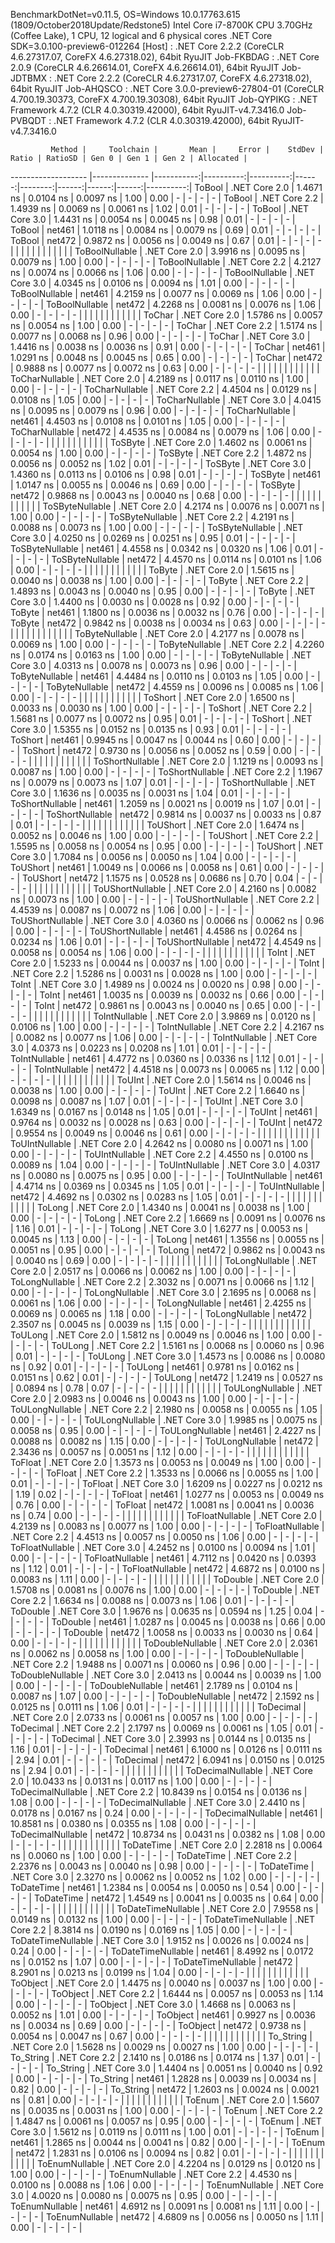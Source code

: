 
BenchmarkDotNet=v0.11.5, OS=Windows 10.0.17763.615 (1809/October2018Update/Redstone5)
Intel Core i7-8700K CPU 3.70GHz (Coffee Lake), 1 CPU, 12 logical and 6 physical cores
.NET Core SDK=3.0.100-preview6-012264
  [Host]     : .NET Core 2.2.2 (CoreCLR 4.6.27317.07, CoreFX 4.6.27318.02), 64bit RyuJIT
  Job-FKBDAG : .NET Core 2.0.9 (CoreCLR 4.6.26614.01, CoreFX 4.6.26614.01), 64bit RyuJIT
  Job-JDTBMX : .NET Core 2.2.2 (CoreCLR 4.6.27317.07, CoreFX 4.6.27318.02), 64bit RyuJIT
  Job-AHQSCO : .NET Core 3.0.0-preview6-27804-01 (CoreCLR 4.700.19.30373, CoreFX 4.700.19.30308), 64bit RyuJIT
  Job-QYPIKG : .NET Framework 4.7.2 (CLR 4.0.30319.42000), 64bit RyuJIT-v4.7.3416.0
  Job-PVBQDT : .NET Framework 4.7.2 (CLR 4.0.30319.42000), 64bit RyuJIT-v4.7.3416.0


             Method |     Toolchain |       Mean |     Error |    StdDev | Ratio | RatioSD | Gen 0 | Gen 1 | Gen 2 | Allocated |
------------------- |-------------- |-----------:|----------:|----------:|------:|--------:|------:|------:|------:|----------:|
             ToBool | .NET Core 2.0 |  1.4671 ns | 0.0104 ns | 0.0097 ns |  1.00 |    0.00 |     - |     - |     - |         - |
             ToBool | .NET Core 2.2 |  1.4939 ns | 0.0069 ns | 0.0061 ns |  1.02 |    0.01 |     - |     - |     - |         - |
             ToBool | .NET Core 3.0 |  1.4431 ns | 0.0054 ns | 0.0045 ns |  0.98 |    0.01 |     - |     - |     - |         - |
             ToBool |        net461 |  1.0118 ns | 0.0084 ns | 0.0079 ns |  0.69 |    0.01 |     - |     - |     - |         - |
             ToBool |        net472 |  0.9872 ns | 0.0056 ns | 0.0049 ns |  0.67 |    0.01 |     - |     - |     - |         - |
                    |               |            |           |           |       |         |       |       |       |           |
     ToBoolNullable | .NET Core 2.0 |  3.9916 ns | 0.0095 ns | 0.0079 ns |  1.00 |    0.00 |     - |     - |     - |         - |
     ToBoolNullable | .NET Core 2.2 |  4.2127 ns | 0.0074 ns | 0.0066 ns |  1.06 |    0.00 |     - |     - |     - |         - |
     ToBoolNullable | .NET Core 3.0 |  4.0345 ns | 0.0106 ns | 0.0094 ns |  1.01 |    0.00 |     - |     - |     - |         - |
     ToBoolNullable |        net461 |  4.2159 ns | 0.0077 ns | 0.0069 ns |  1.06 |    0.00 |     - |     - |     - |         - |
     ToBoolNullable |        net472 |  4.2268 ns | 0.0081 ns | 0.0076 ns |  1.06 |    0.00 |     - |     - |     - |         - |
                    |               |            |           |           |       |         |       |       |       |           |
             ToChar | .NET Core 2.0 |  1.5786 ns | 0.0057 ns | 0.0054 ns |  1.00 |    0.00 |     - |     - |     - |         - |
             ToChar | .NET Core 2.2 |  1.5174 ns | 0.0077 ns | 0.0068 ns |  0.96 |    0.00 |     - |     - |     - |         - |
             ToChar | .NET Core 3.0 |  1.4416 ns | 0.0038 ns | 0.0036 ns |  0.91 |    0.00 |     - |     - |     - |         - |
             ToChar |        net461 |  1.0291 ns | 0.0048 ns | 0.0045 ns |  0.65 |    0.00 |     - |     - |     - |         - |
             ToChar |        net472 |  0.9888 ns | 0.0077 ns | 0.0072 ns |  0.63 |    0.00 |     - |     - |     - |         - |
                    |               |            |           |           |       |         |       |       |       |           |
     ToCharNullable | .NET Core 2.0 |  4.2189 ns | 0.0117 ns | 0.0110 ns |  1.00 |    0.00 |     - |     - |     - |         - |
     ToCharNullable | .NET Core 2.2 |  4.4504 ns | 0.0129 ns | 0.0108 ns |  1.05 |    0.00 |     - |     - |     - |         - |
     ToCharNullable | .NET Core 3.0 |  4.0415 ns | 0.0095 ns | 0.0079 ns |  0.96 |    0.00 |     - |     - |     - |         - |
     ToCharNullable |        net461 |  4.4503 ns | 0.0108 ns | 0.0101 ns |  1.05 |    0.00 |     - |     - |     - |         - |
     ToCharNullable |        net472 |  4.4535 ns | 0.0084 ns | 0.0079 ns |  1.06 |    0.00 |     - |     - |     - |         - |
                    |               |            |           |           |       |         |       |       |       |           |
            ToSByte | .NET Core 2.0 |  1.4602 ns | 0.0061 ns | 0.0054 ns |  1.00 |    0.00 |     - |     - |     - |         - |
            ToSByte | .NET Core 2.2 |  1.4872 ns | 0.0056 ns | 0.0052 ns |  1.02 |    0.01 |     - |     - |     - |         - |
            ToSByte | .NET Core 3.0 |  1.4360 ns | 0.0113 ns | 0.0106 ns |  0.98 |    0.01 |     - |     - |     - |         - |
            ToSByte |        net461 |  1.0147 ns | 0.0055 ns | 0.0046 ns |  0.69 |    0.00 |     - |     - |     - |         - |
            ToSByte |        net472 |  0.9868 ns | 0.0043 ns | 0.0040 ns |  0.68 |    0.00 |     - |     - |     - |         - |
                    |               |            |           |           |       |         |       |       |       |           |
    ToSByteNullable | .NET Core 2.0 |  4.2174 ns | 0.0076 ns | 0.0071 ns |  1.00 |    0.00 |     - |     - |     - |         - |
    ToSByteNullable | .NET Core 2.2 |  4.2191 ns | 0.0088 ns | 0.0073 ns |  1.00 |    0.00 |     - |     - |     - |         - |
    ToSByteNullable | .NET Core 3.0 |  4.0250 ns | 0.0269 ns | 0.0251 ns |  0.95 |    0.01 |     - |     - |     - |         - |
    ToSByteNullable |        net461 |  4.4558 ns | 0.0342 ns | 0.0320 ns |  1.06 |    0.01 |     - |     - |     - |         - |
    ToSByteNullable |        net472 |  4.4570 ns | 0.0114 ns | 0.0101 ns |  1.06 |    0.00 |     - |     - |     - |         - |
                    |               |            |           |           |       |         |       |       |       |           |
             ToByte | .NET Core 2.0 |  1.5615 ns | 0.0040 ns | 0.0038 ns |  1.00 |    0.00 |     - |     - |     - |         - |
             ToByte | .NET Core 2.2 |  1.4893 ns | 0.0043 ns | 0.0040 ns |  0.95 |    0.00 |     - |     - |     - |         - |
             ToByte | .NET Core 3.0 |  1.4400 ns | 0.0030 ns | 0.0028 ns |  0.92 |    0.00 |     - |     - |     - |         - |
             ToByte |        net461 |  1.1800 ns | 0.0036 ns | 0.0032 ns |  0.76 |    0.00 |     - |     - |     - |         - |
             ToByte |        net472 |  0.9842 ns | 0.0038 ns | 0.0034 ns |  0.63 |    0.00 |     - |     - |     - |         - |
                    |               |            |           |           |       |         |       |       |       |           |
     ToByteNullable | .NET Core 2.0 |  4.2177 ns | 0.0078 ns | 0.0069 ns |  1.00 |    0.00 |     - |     - |     - |         - |
     ToByteNullable | .NET Core 2.2 |  4.2260 ns | 0.0174 ns | 0.0163 ns |  1.00 |    0.00 |     - |     - |     - |         - |
     ToByteNullable | .NET Core 3.0 |  4.0313 ns | 0.0078 ns | 0.0073 ns |  0.96 |    0.00 |     - |     - |     - |         - |
     ToByteNullable |        net461 |  4.4484 ns | 0.0110 ns | 0.0103 ns |  1.05 |    0.00 |     - |     - |     - |         - |
     ToByteNullable |        net472 |  4.4559 ns | 0.0096 ns | 0.0085 ns |  1.06 |    0.00 |     - |     - |     - |         - |
                    |               |            |           |           |       |         |       |       |       |           |
            ToShort | .NET Core 2.0 |  1.6500 ns | 0.0033 ns | 0.0030 ns |  1.00 |    0.00 |     - |     - |     - |         - |
            ToShort | .NET Core 2.2 |  1.5681 ns | 0.0077 ns | 0.0072 ns |  0.95 |    0.01 |     - |     - |     - |         - |
            ToShort | .NET Core 3.0 |  1.5355 ns | 0.0152 ns | 0.0135 ns |  0.93 |    0.01 |     - |     - |     - |         - |
            ToShort |        net461 |  0.9945 ns | 0.0047 ns | 0.0044 ns |  0.60 |    0.00 |     - |     - |     - |         - |
            ToShort |        net472 |  0.9730 ns | 0.0056 ns | 0.0052 ns |  0.59 |    0.00 |     - |     - |     - |         - |
                    |               |            |           |           |       |         |       |       |       |           |
    ToShortNullable | .NET Core 2.0 |  1.1219 ns | 0.0093 ns | 0.0087 ns |  1.00 |    0.00 |     - |     - |     - |         - |
    ToShortNullable | .NET Core 2.2 |  1.1967 ns | 0.0079 ns | 0.0073 ns |  1.07 |    0.01 |     - |     - |     - |         - |
    ToShortNullable | .NET Core 3.0 |  1.1636 ns | 0.0035 ns | 0.0031 ns |  1.04 |    0.01 |     - |     - |     - |         - |
    ToShortNullable |        net461 |  1.2059 ns | 0.0021 ns | 0.0019 ns |  1.07 |    0.01 |     - |     - |     - |         - |
    ToShortNullable |        net472 |  0.9814 ns | 0.0037 ns | 0.0033 ns |  0.87 |    0.01 |     - |     - |     - |         - |
                    |               |            |           |           |       |         |       |       |       |           |
           ToUShort | .NET Core 2.0 |  1.6474 ns | 0.0052 ns | 0.0046 ns |  1.00 |    0.00 |     - |     - |     - |         - |
           ToUShort | .NET Core 2.2 |  1.5595 ns | 0.0058 ns | 0.0054 ns |  0.95 |    0.00 |     - |     - |     - |         - |
           ToUShort | .NET Core 3.0 |  1.7084 ns | 0.0056 ns | 0.0050 ns |  1.04 |    0.00 |     - |     - |     - |         - |
           ToUShort |        net461 |  1.0049 ns | 0.0066 ns | 0.0058 ns |  0.61 |    0.00 |     - |     - |     - |         - |
           ToUShort |        net472 |  1.1575 ns | 0.0528 ns | 0.0686 ns |  0.70 |    0.04 |     - |     - |     - |         - |
                    |               |            |           |           |       |         |       |       |       |           |
   ToUShortNullable | .NET Core 2.0 |  4.2160 ns | 0.0082 ns | 0.0073 ns |  1.00 |    0.00 |     - |     - |     - |         - |
   ToUShortNullable | .NET Core 2.2 |  4.4539 ns | 0.0087 ns | 0.0072 ns |  1.06 |    0.00 |     - |     - |     - |         - |
   ToUShortNullable | .NET Core 3.0 |  4.0360 ns | 0.0066 ns | 0.0062 ns |  0.96 |    0.00 |     - |     - |     - |         - |
   ToUShortNullable |        net461 |  4.4586 ns | 0.0264 ns | 0.0234 ns |  1.06 |    0.01 |     - |     - |     - |         - |
   ToUShortNullable |        net472 |  4.4549 ns | 0.0058 ns | 0.0054 ns |  1.06 |    0.00 |     - |     - |     - |         - |
                    |               |            |           |           |       |         |       |       |       |           |
              ToInt | .NET Core 2.0 |  1.5233 ns | 0.0044 ns | 0.0037 ns |  1.00 |    0.00 |     - |     - |     - |         - |
              ToInt | .NET Core 2.2 |  1.5286 ns | 0.0031 ns | 0.0028 ns |  1.00 |    0.00 |     - |     - |     - |         - |
              ToInt | .NET Core 3.0 |  1.4989 ns | 0.0024 ns | 0.0020 ns |  0.98 |    0.00 |     - |     - |     - |         - |
              ToInt |        net461 |  1.0035 ns | 0.0039 ns | 0.0032 ns |  0.66 |    0.00 |     - |     - |     - |         - |
              ToInt |        net472 |  0.9861 ns | 0.0043 ns | 0.0040 ns |  0.65 |    0.00 |     - |     - |     - |         - |
                    |               |            |           |           |       |         |       |       |       |           |
      ToIntNullable | .NET Core 2.0 |  3.9869 ns | 0.0120 ns | 0.0106 ns |  1.00 |    0.00 |     - |     - |     - |         - |
      ToIntNullable | .NET Core 2.2 |  4.2167 ns | 0.0082 ns | 0.0077 ns |  1.06 |    0.00 |     - |     - |     - |         - |
      ToIntNullable | .NET Core 3.0 |  4.0373 ns | 0.0223 ns | 0.0208 ns |  1.01 |    0.01 |     - |     - |     - |         - |
      ToIntNullable |        net461 |  4.4772 ns | 0.0360 ns | 0.0336 ns |  1.12 |    0.01 |     - |     - |     - |         - |
      ToIntNullable |        net472 |  4.4518 ns | 0.0073 ns | 0.0065 ns |  1.12 |    0.00 |     - |     - |     - |         - |
                    |               |            |           |           |       |         |       |       |       |           |
             ToUInt | .NET Core 2.0 |  1.5614 ns | 0.0046 ns | 0.0038 ns |  1.00 |    0.00 |     - |     - |     - |         - |
             ToUInt | .NET Core 2.2 |  1.6640 ns | 0.0098 ns | 0.0087 ns |  1.07 |    0.01 |     - |     - |     - |         - |
             ToUInt | .NET Core 3.0 |  1.6349 ns | 0.0167 ns | 0.0148 ns |  1.05 |    0.01 |     - |     - |     - |         - |
             ToUInt |        net461 |  0.9764 ns | 0.0032 ns | 0.0028 ns |  0.63 |    0.00 |     - |     - |     - |         - |
             ToUInt |        net472 |  0.9554 ns | 0.0049 ns | 0.0046 ns |  0.61 |    0.00 |     - |     - |     - |         - |
                    |               |            |           |           |       |         |       |       |       |           |
     ToUIntNullable | .NET Core 2.0 |  4.2642 ns | 0.0080 ns | 0.0071 ns |  1.00 |    0.00 |     - |     - |     - |         - |
     ToUIntNullable | .NET Core 2.2 |  4.4550 ns | 0.0100 ns | 0.0089 ns |  1.04 |    0.00 |     - |     - |     - |         - |
     ToUIntNullable | .NET Core 3.0 |  4.0317 ns | 0.0080 ns | 0.0075 ns |  0.95 |    0.00 |     - |     - |     - |         - |
     ToUIntNullable |        net461 |  4.4714 ns | 0.0369 ns | 0.0345 ns |  1.05 |    0.01 |     - |     - |     - |         - |
     ToUIntNullable |        net472 |  4.4692 ns | 0.0302 ns | 0.0283 ns |  1.05 |    0.01 |     - |     - |     - |         - |
                    |               |            |           |           |       |         |       |       |       |           |
             ToLong | .NET Core 2.0 |  1.4340 ns | 0.0041 ns | 0.0038 ns |  1.00 |    0.00 |     - |     - |     - |         - |
             ToLong | .NET Core 2.2 |  1.6669 ns | 0.0091 ns | 0.0076 ns |  1.16 |    0.01 |     - |     - |     - |         - |
             ToLong | .NET Core 3.0 |  1.6277 ns | 0.0053 ns | 0.0045 ns |  1.13 |    0.00 |     - |     - |     - |         - |
             ToLong |        net461 |  1.3556 ns | 0.0055 ns | 0.0051 ns |  0.95 |    0.00 |     - |     - |     - |         - |
             ToLong |        net472 |  0.9862 ns | 0.0043 ns | 0.0040 ns |  0.69 |    0.00 |     - |     - |     - |         - |
                    |               |            |           |           |       |         |       |       |       |           |
     ToLongNullable | .NET Core 2.0 |  2.0517 ns | 0.0066 ns | 0.0062 ns |  1.00 |    0.00 |     - |     - |     - |         - |
     ToLongNullable | .NET Core 2.2 |  2.3032 ns | 0.0071 ns | 0.0066 ns |  1.12 |    0.00 |     - |     - |     - |         - |
     ToLongNullable | .NET Core 3.0 |  2.1695 ns | 0.0068 ns | 0.0061 ns |  1.06 |    0.00 |     - |     - |     - |         - |
     ToLongNullable |        net461 |  2.4255 ns | 0.0069 ns | 0.0065 ns |  1.18 |    0.00 |     - |     - |     - |         - |
     ToLongNullable |        net472 |  2.3507 ns | 0.0045 ns | 0.0039 ns |  1.15 |    0.00 |     - |     - |     - |         - |
                    |               |            |           |           |       |         |       |       |       |           |
            ToULong | .NET Core 2.0 |  1.5812 ns | 0.0049 ns | 0.0046 ns |  1.00 |    0.00 |     - |     - |     - |         - |
            ToULong | .NET Core 2.2 |  1.5161 ns | 0.0068 ns | 0.0060 ns |  0.96 |    0.01 |     - |     - |     - |         - |
            ToULong | .NET Core 3.0 |  1.4573 ns | 0.0086 ns | 0.0080 ns |  0.92 |    0.01 |     - |     - |     - |         - |
            ToULong |        net461 |  0.9781 ns | 0.0162 ns | 0.0151 ns |  0.62 |    0.01 |     - |     - |     - |         - |
            ToULong |        net472 |  1.2419 ns | 0.0527 ns | 0.0894 ns |  0.78 |    0.07 |     - |     - |     - |         - |
                    |               |            |           |           |       |         |       |       |       |           |
    ToULongNullable | .NET Core 2.0 |  2.0983 ns | 0.0046 ns | 0.0043 ns |  1.00 |    0.00 |     - |     - |     - |         - |
    ToULongNullable | .NET Core 2.2 |  2.1980 ns | 0.0058 ns | 0.0055 ns |  1.05 |    0.00 |     - |     - |     - |         - |
    ToULongNullable | .NET Core 3.0 |  1.9985 ns | 0.0075 ns | 0.0058 ns |  0.95 |    0.00 |     - |     - |     - |         - |
    ToULongNullable |        net461 |  2.4227 ns | 0.0088 ns | 0.0082 ns |  1.15 |    0.00 |     - |     - |     - |         - |
    ToULongNullable |        net472 |  2.3436 ns | 0.0057 ns | 0.0051 ns |  1.12 |    0.00 |     - |     - |     - |         - |
                    |               |            |           |           |       |         |       |       |       |           |
            ToFloat | .NET Core 2.0 |  1.3573 ns | 0.0053 ns | 0.0049 ns |  1.00 |    0.00 |     - |     - |     - |         - |
            ToFloat | .NET Core 2.2 |  1.3533 ns | 0.0066 ns | 0.0055 ns |  1.00 |    0.01 |     - |     - |     - |         - |
            ToFloat | .NET Core 3.0 |  1.6209 ns | 0.0227 ns | 0.0212 ns |  1.19 |    0.02 |     - |     - |     - |         - |
            ToFloat |        net461 |  1.0277 ns | 0.0053 ns | 0.0049 ns |  0.76 |    0.00 |     - |     - |     - |         - |
            ToFloat |        net472 |  1.0081 ns | 0.0041 ns | 0.0036 ns |  0.74 |    0.00 |     - |     - |     - |         - |
                    |               |            |           |           |       |         |       |       |       |           |
    ToFloatNullable | .NET Core 2.0 |  4.2139 ns | 0.0083 ns | 0.0077 ns |  1.00 |    0.00 |     - |     - |     - |         - |
    ToFloatNullable | .NET Core 2.2 |  4.4513 ns | 0.0057 ns | 0.0050 ns |  1.06 |    0.00 |     - |     - |     - |         - |
    ToFloatNullable | .NET Core 3.0 |  4.2452 ns | 0.0100 ns | 0.0094 ns |  1.01 |    0.00 |     - |     - |     - |         - |
    ToFloatNullable |        net461 |  4.7112 ns | 0.0420 ns | 0.0393 ns |  1.12 |    0.01 |     - |     - |     - |         - |
    ToFloatNullable |        net472 |  4.6872 ns | 0.0100 ns | 0.0083 ns |  1.11 |    0.00 |     - |     - |     - |         - |
                    |               |            |           |           |       |         |       |       |       |           |
           ToDouble | .NET Core 2.0 |  1.5708 ns | 0.0081 ns | 0.0076 ns |  1.00 |    0.00 |     - |     - |     - |         - |
           ToDouble | .NET Core 2.2 |  1.6634 ns | 0.0088 ns | 0.0073 ns |  1.06 |    0.01 |     - |     - |     - |         - |
           ToDouble | .NET Core 3.0 |  1.9676 ns | 0.0635 ns | 0.0594 ns |  1.25 |    0.04 |     - |     - |     - |         - |
           ToDouble |        net461 |  1.0287 ns | 0.0045 ns | 0.0038 ns |  0.66 |    0.00 |     - |     - |     - |         - |
           ToDouble |        net472 |  1.0058 ns | 0.0033 ns | 0.0030 ns |  0.64 |    0.00 |     - |     - |     - |         - |
                    |               |            |           |           |       |         |       |       |       |           |
   ToDoubleNullable | .NET Core 2.0 |  2.0361 ns | 0.0062 ns | 0.0058 ns |  1.00 |    0.00 |     - |     - |     - |         - |
   ToDoubleNullable | .NET Core 2.2 |  1.9488 ns | 0.0071 ns | 0.0060 ns |  0.96 |    0.00 |     - |     - |     - |         - |
   ToDoubleNullable | .NET Core 3.0 |  2.0413 ns | 0.0044 ns | 0.0039 ns |  1.00 |    0.00 |     - |     - |     - |         - |
   ToDoubleNullable |        net461 |  2.1789 ns | 0.0104 ns | 0.0087 ns |  1.07 |    0.00 |     - |     - |     - |         - |
   ToDoubleNullable |        net472 |  2.1592 ns | 0.0125 ns | 0.0111 ns |  1.06 |    0.01 |     - |     - |     - |         - |
                    |               |            |           |           |       |         |       |       |       |           |
          ToDecimal | .NET Core 2.0 |  2.0733 ns | 0.0061 ns | 0.0057 ns |  1.00 |    0.00 |     - |     - |     - |         - |
          ToDecimal | .NET Core 2.2 |  2.1797 ns | 0.0069 ns | 0.0061 ns |  1.05 |    0.01 |     - |     - |     - |         - |
          ToDecimal | .NET Core 3.0 |  2.3993 ns | 0.0144 ns | 0.0135 ns |  1.16 |    0.01 |     - |     - |     - |         - |
          ToDecimal |        net461 |  6.1000 ns | 0.0126 ns | 0.0111 ns |  2.94 |    0.01 |     - |     - |     - |         - |
          ToDecimal |        net472 |  6.0941 ns | 0.0150 ns | 0.0125 ns |  2.94 |    0.01 |     - |     - |     - |         - |
                    |               |            |           |           |       |         |       |       |       |           |
  ToDecimalNullable | .NET Core 2.0 | 10.0433 ns | 0.0131 ns | 0.0117 ns |  1.00 |    0.00 |     - |     - |     - |         - |
  ToDecimalNullable | .NET Core 2.2 | 10.8439 ns | 0.0154 ns | 0.0136 ns |  1.08 |    0.00 |     - |     - |     - |         - |
  ToDecimalNullable | .NET Core 3.0 |  2.4410 ns | 0.0178 ns | 0.0167 ns |  0.24 |    0.00 |     - |     - |     - |         - |
  ToDecimalNullable |        net461 | 10.8581 ns | 0.0380 ns | 0.0355 ns |  1.08 |    0.00 |     - |     - |     - |         - |
  ToDecimalNullable |        net472 | 10.8734 ns | 0.0431 ns | 0.0382 ns |  1.08 |    0.00 |     - |     - |     - |         - |
                    |               |            |           |           |       |         |       |       |       |           |
         ToDateTime | .NET Core 2.0 |  2.2818 ns | 0.0064 ns | 0.0060 ns |  1.00 |    0.00 |     - |     - |     - |         - |
         ToDateTime | .NET Core 2.2 |  2.2376 ns | 0.0043 ns | 0.0040 ns |  0.98 |    0.00 |     - |     - |     - |         - |
         ToDateTime | .NET Core 3.0 |  2.3270 ns | 0.0062 ns | 0.0052 ns |  1.02 |    0.00 |     - |     - |     - |         - |
         ToDateTime |        net461 |  1.2384 ns | 0.0054 ns | 0.0050 ns |  0.54 |    0.00 |     - |     - |     - |         - |
         ToDateTime |        net472 |  1.4549 ns | 0.0041 ns | 0.0035 ns |  0.64 |    0.00 |     - |     - |     - |         - |
                    |               |            |           |           |       |         |       |       |       |           |
 ToDateTimeNullable | .NET Core 2.0 |  7.9558 ns | 0.0149 ns | 0.0132 ns |  1.00 |    0.00 |     - |     - |     - |         - |
 ToDateTimeNullable | .NET Core 2.2 |  8.3814 ns | 0.0190 ns | 0.0169 ns |  1.05 |    0.00 |     - |     - |     - |         - |
 ToDateTimeNullable | .NET Core 3.0 |  1.9152 ns | 0.0026 ns | 0.0024 ns |  0.24 |    0.00 |     - |     - |     - |         - |
 ToDateTimeNullable |        net461 |  8.4992 ns | 0.0172 ns | 0.0152 ns |  1.07 |    0.00 |     - |     - |     - |         - |
 ToDateTimeNullable |        net472 |  8.2901 ns | 0.0213 ns | 0.0199 ns |  1.04 |    0.00 |     - |     - |     - |         - |
                    |               |            |           |           |       |         |       |       |       |           |
           ToObject | .NET Core 2.0 |  1.4475 ns | 0.0040 ns | 0.0037 ns |  1.00 |    0.00 |     - |     - |     - |         - |
           ToObject | .NET Core 2.2 |  1.6444 ns | 0.0057 ns | 0.0053 ns |  1.14 |    0.00 |     - |     - |     - |         - |
           ToObject | .NET Core 3.0 |  1.4668 ns | 0.0063 ns | 0.0052 ns |  1.01 |    0.00 |     - |     - |     - |         - |
           ToObject |        net461 |  0.9927 ns | 0.0036 ns | 0.0034 ns |  0.69 |    0.00 |     - |     - |     - |         - |
           ToObject |        net472 |  0.9738 ns | 0.0054 ns | 0.0047 ns |  0.67 |    0.00 |     - |     - |     - |         - |
                    |               |            |           |           |       |         |       |       |       |           |
          To_String | .NET Core 2.0 |  1.5628 ns | 0.0029 ns | 0.0027 ns |  1.00 |    0.00 |     - |     - |     - |         - |
          To_String | .NET Core 2.2 |  2.1410 ns | 0.0186 ns | 0.0174 ns |  1.37 |    0.01 |     - |     - |     - |         - |
          To_String | .NET Core 3.0 |  1.4404 ns | 0.0051 ns | 0.0040 ns |  0.92 |    0.00 |     - |     - |     - |         - |
          To_String |        net461 |  1.2828 ns | 0.0039 ns | 0.0034 ns |  0.82 |    0.00 |     - |     - |     - |         - |
          To_String |        net472 |  1.2603 ns | 0.0024 ns | 0.0021 ns |  0.81 |    0.00 |     - |     - |     - |         - |
                    |               |            |           |           |       |         |       |       |       |           |
             ToEnum | .NET Core 2.0 |  1.5607 ns | 0.0035 ns | 0.0031 ns |  1.00 |    0.00 |     - |     - |     - |         - |
             ToEnum | .NET Core 2.2 |  1.4847 ns | 0.0061 ns | 0.0057 ns |  0.95 |    0.00 |     - |     - |     - |         - |
             ToEnum | .NET Core 3.0 |  1.5612 ns | 0.0119 ns | 0.0111 ns |  1.00 |    0.01 |     - |     - |     - |         - |
             ToEnum |        net461 |  1.2865 ns | 0.0044 ns | 0.0041 ns |  0.82 |    0.00 |     - |     - |     - |         - |
             ToEnum |        net472 |  1.2831 ns | 0.0106 ns | 0.0094 ns |  0.82 |    0.01 |     - |     - |     - |         - |
                    |               |            |           |           |       |         |       |       |       |           |
     ToEnumNullable | .NET Core 2.0 |  4.2204 ns | 0.0129 ns | 0.0120 ns |  1.00 |    0.00 |     - |     - |     - |         - |
     ToEnumNullable | .NET Core 2.2 |  4.4530 ns | 0.0100 ns | 0.0088 ns |  1.06 |    0.00 |     - |     - |     - |         - |
     ToEnumNullable | .NET Core 3.0 |  4.0020 ns | 0.0080 ns | 0.0075 ns |  0.95 |    0.00 |     - |     - |     - |         - |
     ToEnumNullable |        net461 |  4.6912 ns | 0.0091 ns | 0.0081 ns |  1.11 |    0.00 |     - |     - |     - |         - |
     ToEnumNullable |        net472 |  4.6809 ns | 0.0056 ns | 0.0050 ns |  1.11 |    0.00 |     - |     - |     - |         - |
